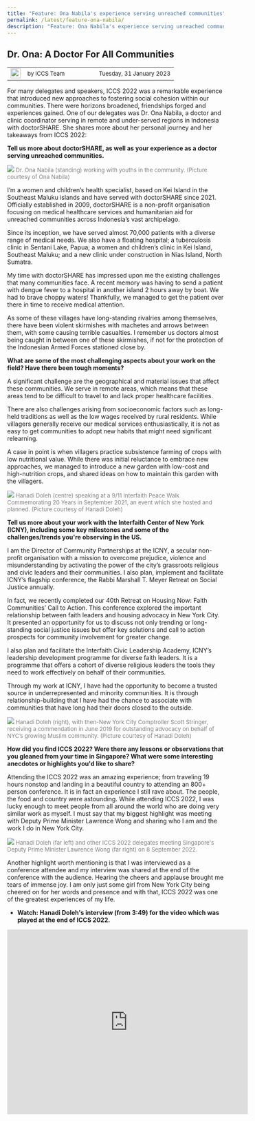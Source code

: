 ```yaml
---
title: "Feature: Ona Nabila's experience serving unreached communities"
permalink: /latest/feature-ona-nabila/
description: "Feature: Ona Nabila's experience serving unreached communities"
---
```

## Dr. Ona: A Doctor For All Communities

<table>
 <tr>
	 <td><img src="/images/ICCS-parallelogram_narrow.png" style="width:23px"></td>
	 <td><font size="-1">by ICCS Team</font></td>
	 <td></td>
	 <td></td>
	 <td></td>
	 <td></td>
	 <td><font size="-1">Tuesday, 31 January 2023</font></td>
	</tr>
	<tr></tr>
</table>

For many delegates and speakers, ICCS 2022 was a remarkable experience that introduced new approaches to fostering social cohesion within our communities. There were horizons broadened, friendships forged and experiences gained. One of our delegates was Dr. Ona Nabila, a doctor and clinic coordinator serving in remote and under-served regions in Indonesia with doctorSHARE. She shares more about her personal journey and her takeaways from ICCS 2022:

**Tell us more about doctorSHARE, as well as your experience as a doctor serving unreached communities.**

![](/images/Ona1.jpg)
<font color = "grey"><font size="-1">Dr. Ona Nabila (standing) working with youths in the community. (Picture courtesy of Ona Nabila)</font></font>

I’m a women and children’s health specialist, based on Kei Island in the Southeast Maluku islands and have served with doctorSHARE since 2021. Officially established in 2009, doctorSHARE is a non-profit organisation focusing on medical healthcare services and humanitarian aid for unreached communities across Indonesia’s vast archipelago. 

Since its inception, we have served almost 70,000 patients with a diverse range of medical needs.
We also have a floating hospital; a tuberculosis clinic in Sentani Lake, Papua; a women and children’s clinic in Kei Island, Southeast Maluku; and a new clinic under construction in Nias Island, North Sumatra.

My time with doctorSHARE has impressed upon me the existing challenges that many communities face. A recent memory was having to send a patient with dengue fever to a hospital in another island 2 hours away by boat. We had to brave choppy waters! Thankfully, we managed to get the patient over there in time to receive medical attention.

As some of these villages have long-standing rivalries among themselves, there have been violent skirmishes with machetes and arrows between them, with some causing terrible casualties. I remember us doctors almost being caught in between one of these skirmishes, if not for the protection of the Indonesian Armed Forces stationed close by.

**What are some of the most challenging aspects about your work on the field? Have there been tough moments?**

A significant challenge are the geographical and material issues that affect these communities. We serve in remote areas, which means that these areas tend to be difficult to travel to and lack proper healthcare facilities.

There are also challenges arising from socioeconomic factors such as long-held traditions as well as the low wages received by rural residents. While villagers generally receive our medical services enthusiastically, it is not as easy to get communities to adopt new habits that might need significant relearning. 

A case in point is when villagers practice subsistence farming of crops with low nutritional value. While there was initial reluctance to embrace new approaches, we managed to introduce a new garden with low-cost and high-nutrition crops, and shared ideas on how to maintain this garden with the villagers.


![](/images/Hanadi_2.jpg)
<font color = "grey"><font size="-1">Hanadi Doleh (centre) speaking at a 9/11 Interfaith Peace Walk Commemorating 20 Years in September 2021, an event which she hosted and planned. (Picture courtesy of Hanadi Doleh)</font></font>

**Tell us more about your work with the Interfaith Center of New York (ICNY), including some key milestones and some of the challenges/trends you're observing in the US.**

I am the Director of Community Partnerships at the ICNY, a secular non-profit organisation with a mission to overcome prejudice, violence and misunderstanding by activating the power of the city’s grassroots religious and civic leaders and their communities. I also plan, implement and facilitate ICNY’s flagship conference, the Rabbi Marshall T. Meyer Retreat on Social Justice annually. 

In fact, we recently completed our 40th Retreat on Housing Now: Faith Communities’ Call to Action. This conference explored the important relationship between faith leaders and housing advocacy in New York City. It presented an opportunity for us to discuss not only trending or long-standing social justice issues but offer key solutions and call to action prospects for community involvement for greater change. 

I also plan and facilitate the Interfaith Civic Leadership Academy, ICNY’s leadership development programme for diverse faith leaders. It is a programme that offers a cohort of diverse religious leaders the tools they need to work effectively on behalf of their communities. 

Through my work at ICNY, I have had the opportunity to become a trusted source in underrepresented and minority communities. It is through relationship-building that I have had the chance to associate with communities that have long had their doors closed to the outside.

![](/images/Hanadi_3.jpg)
<font color = "grey"><font size="-1">Hanadi Doleh (right), with then-New York City Comptroller Scott Stringer, receiving a commendation in June 2019 for outstanding advocacy on behalf of NYC’s growing Muslim community. (Picture courtesy of Hanadi Doleh)</font></font>

**How did you find ICCS 2022? Were there any lessons or observations that you gleaned from your time in Singapore? What were some interesting anecdotes or highlights you'd like to share?**
 
Attending the ICCS 2022 was an amazing experience; from traveling 19 hours nonstop and landing in a beautiful country to attending an 800+ person conference. It is in fact an experience I still rave about. The people, the food and country were astounding. While attending ICCS 2022, I was lucky enough to meet people from all around the world who are doing very similar work as myself. I must say that my biggest highlight was meeting with Deputy Prime Minister Lawrence Wong and sharing who I am and the work I do in New York City. 

![](/images/Hanadi_4.jpg)
<font color = "grey"><font size="-1">Hanadi Doleh (far left) and other ICCS 2022 delegates meeting Singapore's Deputy Prime Minister Lawrence Wong (far right) on 8 September 2022.</font></font>

Another highlight worth mentioning is that I was interviewed as a conference attendee and my interview was shared at the end of the conference with the audience. Hearing the cheers and applause brought me tears of immense joy. I am only just some girl from New York City being cheered on for her words and presence and with that, ICCS 2022 was one of the greatest experiences of my life.

* **Watch: Hanadi Doleh's interview (from 3:49) for the video which was played at the end of ICCS 2022.**
<center><iframe src="https://www.facebook.com/plugins/video.php?height=314&href=https%3A%2F%2Fwww.facebook.com%2FICCSSG%2Fvideos%2F1807111626294694%2F&show_text=true&width=560&t=0" width="560" height="429" style="border:none;overflow:hidden" scrolling="no" frameborder="0" allowfullscreen="true" allow="autoplay; clipboard-write; encrypted-media; picture-in-picture; web-share" allowFullScreen="true"></iframe></center>